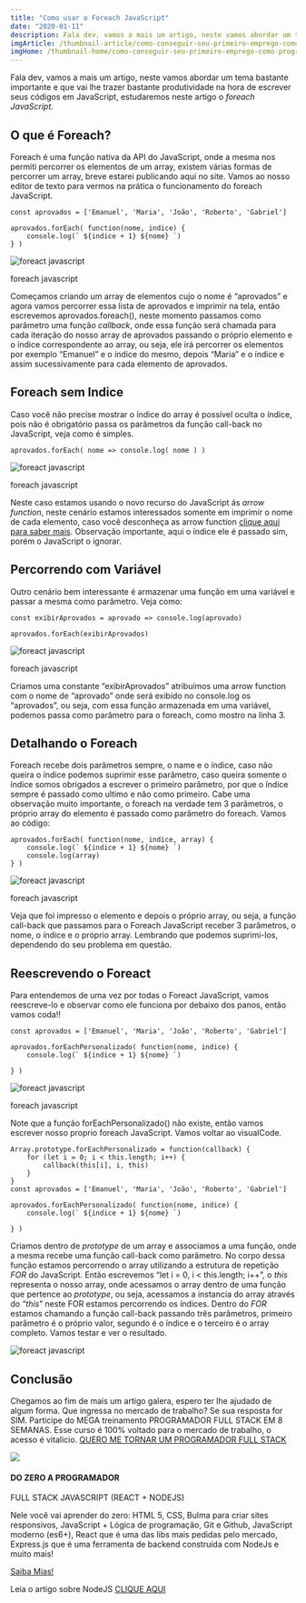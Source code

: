 ```yaml
---
title: "Como usar o Foreach JavaScript"
date: "2020-01-11"
description: Fala dev, vamos a mais um artigo, neste vamos abordar um tema bastante importante e que vai lhe trazer bastante produtividade na hora de escrever seus códigos em JavaScript, estudaremos neste artigo o foreach JavaScript.
imgArticle: /thumbnail-article/como-conseguir-seu-primeiro-emprego-como-programador.png
imgHome: /thumbnail-home/como-conseguir-seu-primeiro-emprego-como-programador.png
---
```


Fala dev, vamos a mais um artigo, neste vamos abordar um tema bastante importante e que vai lhe trazer bastante produtividade na hora de escrever seus códigos em JavaScript, estudaremos neste artigo o _foreach JavaScript._

## O que é Foreach?

Foreach é uma função nativa da API do JavaScript, onde a mesma nos permiti percorrer os elementos de um array, existem várias formas de percorrer um array, breve estarei publicando aqui no site. Vamos ao nosso editor de texto para vermos na prática o funcionamento do foreach JavaScript.

```
const aprovados = ['Emanuel', 'Maria', 'João', 'Roberto', 'Gabriel']

aprovados.forEach( function(nome, indice) {
    console.log(` ${indice + 1} ${nome} `)
} )
```

![foreact javascript](/uploads/2020/01/Saide-do-exemplo-1.jpg)

foreach javascript

Começamos criando um array de elementos cujo o nome é “aprovados” e agora vamos percorrer essa lista de aprovados e imprimir na tela, então escrevemos aprovados.foreach(), neste momento passamos como parâmetro uma função _callback_, onde essa função será chamada para cada iteração do nosso array de aprovados passando o próprio elemento e o índice correspondente ao array, ou seja, ele irá percorrer os elementos por exemplo “Emanuel” e o índice do mesmo, depois “Maria” e o índice e assim sucessivamente para cada elemento de aprovados.

## Foreach sem Indice

Caso você não precise mostrar o índice do array é possível oculta o índice, pois não é obrigatório passa os parâmetros da função call-back no JavaScript, veja como é simples.

```
aprovados.forEach( nome => console.log( nome ) )
```

![foreact javascript](/uploads/2020/01/saida-do-exemplo-2.jpg)

foreach javascript

Neste caso estamos usando o novo recurso do JavaScript ás _arrow function_, neste cenário estamos interessados somente em imprimir o nome de cada elemento, caso você desconheça as arrow function [clique aqui para saber mais](http://bit.ly/tipscode-curso-programador-full-stack-javascript). Observação importante, aqui o índice ele é passado sim, porém o JavaScript o ignorar.

## Percorrendo com Variável

Outro cenário bem interessante é armazenar uma função em uma variável e passar a mesma como parâmetro. Veja como:

```
const exibirAprovados = aprovado => console.log(aprovado)

aprovados.forEach(exibirAprovados)
```

![foreact javascript](/uploads/2020/01/saida-do-exemplo-2-1.jpg)

foreach javascript

Criamos uma constante “exibirAprovados” atribuímos uma arrow function com o nome de “aprovado” onde será exibido no console.log os “aprovados”, ou seja, com essa função armazenada em uma variável, podemos passa como parâmetro para o foreach, como mostro na linha 3.

## Detalhando o Foreach

Foreach recebe dois parâmetros sempre, o name e o índice, caso não queira o índice podemos suprimir esse parâmetro, caso queira somente o índice somos obrigados a escrever o primeiro parâmetro, por que o índice sempre é passado como ultimo e não como primeiro. Cabe uma observação muito importante, o foreach na verdade tem 3 parâmetros, o próprio array do elemento é passado como parâmetro do foreach. Vamos ao código:

```
aprovados.forEach( function(nome, indice, array) {
    console.log(` ${indice + 1} ${nome} `)
    console.log(array)
} )
```

![foreact javascript](/uploads/2020/01/saida-do-exemplo-4.jpg)

foreach javascript

Veja que foi impresso o elemento e depois o próprio array, ou seja, a função call-back que passamos para o Foreach JavaScript receber 3 parâmetros, o nome, o índice e o próprio array. Lembrando que podemos suprimi-los, dependendo do seu problema em questão.

## Reescrevendo o Foreact

Para entendemos de uma vez por todas o Foreact JavaScript, vamos reescreve-lo e observar como ele funciona por debaixo dos panos, então vamos coda!!

```
const aprovados = ['Emanuel', 'Maria', 'João', 'Roberto', 'Gabriel']

aprovados.forEachPersonalizado( function(nome, indice) {
    console.log(` ${indice + 1} ${nome} `)
    
} )
```

![foreact javascript](/uploads/2020/01/saida-do-exemplo-5.jpg)

foreach javascript

Note que a função forEachPersonalizado() não existe, então vamos escrever nosso proprio foreach JavaScript. Vamos voltar ao visualCode.

```
Array.prototype.forEachPersonalizado = function(callback) {
    for (let i = 0; i < this.length; i++) {
        callback(this[i], i, this)
    }
}
const aprovados = ['Emanuel', 'Maria', 'João', 'Roberto', 'Gabriel']

aprovados.forEachPersonalizado( function(nome, indice) {
    console.log(` ${indice + 1} ${nome} `)
    
} )
```

Criamos dentro de _prototype_ de um array e associamos a uma função, onde a mesma recebe uma função call-back como parâmetro. No corpo dessa função estamos percorrendo o array utilizando a estrutura de repetição _FOR_ do JavaScript. Então escrevemos “let i = 0, i < this.length; i++”, o _this_ representa o nosso array, onde acessamos o array dentro de uma função que pertence ao _prototype_, ou seja, acessamos a instancia do array através do “_this_” neste FOR estamos percorrendo os índices. Dentro do _FOR_ estamos chamando a função call-back passando três parâmetros, primeiro parâmetro é o próprio valor, segundo é o índice e o terceiro é o array completo. Vamos testar e ver o resultado.

![foreact javascript](/uploads/2020/01/saida-do-exemplo-6.jpg)

## Conclusão

Chegamos ao fim de mais um artigo galera, espero ter lhe ajudado de algum forma. Que ingressa no mercado de trabalho? Se sua resposta for SIM. Participe do MEGA treinamento PROGRAMADOR FULL STACK EM 8 SEMANAS. Esse curso é 100% voltado para o mercado de trabalho, o acesso é vitalicio. [QUERO ME TORNAR UM PROGRAMADOR FULL STACK](http://bit.ly/tipscode-curso-programador-full-stack-javascript)

[![](/uploads/2020/01/banner-JS8-1080x1080-2.png)](/programador-fullstack-8-semanas)

#### DO ZERO A PROGRAMADOR  
FULL STACK JAVASCRIPT (REACT + NODEJS)

Nele você vai aprender do zero: HTML 5, CSS, Bulma para criar sites responsivos, JavaScript + Lógica de programação, Git e Github, JavaScript moderno (es6+), React que é uma das libs mais pedidas pelo mercado, Express.js que é uma ferramenta de backend construída com NodeJs e muito mais!

[Saiba Mias!](/programador-fullstack-8-semanas)

Leia o artigo sobre NodeJS [CLIQUE AQUI](/conhecendo-nodejs/)
